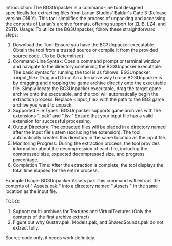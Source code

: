 Introduction: 
The BG3Unpacker is a command-line tool designed specifically for extracting files from Larian Studios' Baldur's Gate 3 (Release version ONLY). This tool simplifies the process of unpacking and accessing the contents of Larian's archive formats, offering support for ZLIB, LZ4, and ZSTD.
Usage: To utilize the BG3Unpacker, follow these straightforward steps:
1.	Download the Tool: Ensure you have the BG3Unpacker executable. Obtain the tool from a trusted source or compile it from the provided source code. (To be Determined)
2.	Command-Line Syntax: Open a command prompt or terminal window and navigate to the directory containing the BG3Unpacker executable. The basic syntax for running the tool is as follows:
BG3Unpacker <input_file> 
Drag and Drop:
An alternative way to use BG3Unpacker is by dragging and dropping the game archive directly onto the executable file. Simply locate the BG3Unpacker executable, drag the target game archive onto the executable, and the tool will automatically begin the extraction process.
Replace <input_file> with the path to the BG3 game archive you want to unpack.
3.	Supported File Types: BG3Unpacker supports game archives with the extensions “. pak" and ".lsv." Ensure that your input file has a valid extension for successful processing.
4.	Output Directory: The extracted files will be placed in a directory named after the input file's stem (excluding the extension). The tool automatically creates this directory in the same location as the input file.
5.	Monitoring Progress: During the extraction process, the tool provides information about the decompression of each file, including the compressed size, expected decompressed size, and progress percentage.
6.	Completion Time: After the extraction is complete, the tool displays the total time elapsed for the entire process.

Example Usage:
BG3Unpacker Assets.pak 
This command will extract the contents of " Assets.pak " into a directory named " Assets " in the same location as the input file.

TODO:
1.	Support multi-archives for Textures and VirtualTextures (Only the contents of the first archive extract)
2.	Figure out why Gustav.pak, Models.pak, and SharedSounds.pak do not extract fully.

Source code only, it needs work definitely.
